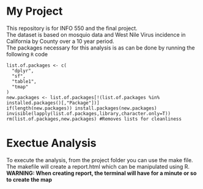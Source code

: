 # My Project
This repository is for INFO 550 and the final project. </br>
The dataset is based on mosquio data and West Nile Virus incidence in California by County over a 10 year period. </br>
The packages necessary for this analysis is as can be done by running the following `R` code </br>
```{r}
list.of.packages <- c(
  "dplyr",
  "sf",
  "table1",
  "tmap"
)
new.packages <- list.of.packages[!(list.of.packages %in% installed.packages()[,"Package"])]
if(length(new.packages)) install.packages(new.packages)
invisible(lapply(list.of.packages,library,character.only=T))
rm(list.of.packages,new.packages) #Removes lists for cleanliness
```
# Exectue Analysis
To execute the analysis, from the project folder you can use the make file.
The makefile will create a report.html which can be manipulated using R. </br>
**WARNING: When creating report, the terminal will have for a minute or so to create the map**
